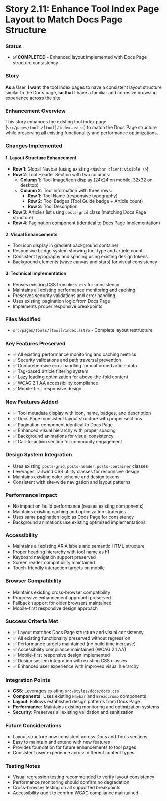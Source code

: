 # Story 2.11: Enhance Tool Index Page Layout to Match Docs Page Structure

### Status
- **✅ COMPLETED** - Enhanced layout implemented with Docs Page structure consistency

### Story
**As a** User,
**I want** the tool index pages to have a consistent layout structure similar to the Docs page,
**so that** I have a familiar and cohesive browsing experience across the site.

### Enhancement Overview
This story enhances the existing tool index page (`src/pages/tools/[tool]/index.astro`) to match the Docs Page structure while preserving all existing functionality and performance optimizations.

### Changes Implemented

#### 1. Layout Structure Enhancement
- **Row 1**: Global Navbar (using existing `<Navbar client:visible />`)
- **Row 2**: Tool Header Section with two columns:
  - **Column 1**: Tool Image/Icon display (24x24 on mobile, 32x32 on desktop)
  - **Column 2**: Tool information with three rows:
    - **Row 1**: Tool Name (responsive typography)
    - **Row 2**: Tool Badges (Tool Guide badge + Article count)
    - **Row 3**: Tool Description
- **Row 3**: Articles list using `posts-grid` class (matching Docs Page structure)
- **Row 4**: Pagination component (identical to Docs Page implementation)

#### 2. Visual Enhancements
- Tool icon display in gradient background container
- Responsive badge system showing tool type and article count
- Consistent typography and spacing using existing design tokens
- Background elements (wave canvas and stars) for visual consistency

#### 3. Technical Implementation
- Reuses existing CSS from `docs.css` for consistency
- Maintains all existing performance monitoring and caching
- Preserves security validations and error handling
- Uses existing pagination logic from Docs Page
- Implements proper responsive breakpoints

### Files Modified
- `src/pages/tools/[tool]/index.astro` - Complete layout restructure

### Key Features Preserved
- ✅ All existing performance monitoring and caching metrics
- ✅ Security validations and path traversal prevention  
- ✅ Comprehensive error handling for malformed article data
- ✅ Tag-based article filtering system
- ✅ Lazy loading optimization for above-the-fold content
- ✅ WCAG 2.1 AA accessibility compliance
- ✅ Mobile-first responsive design

### New Features Added
- ✅ Tool metadata display with icon, name, badges, and description
- ✅ Docs Page-consistent layout structure with proper sections
- ✅ Pagination component identical to Docs Page
- ✅ Enhanced visual hierarchy with proper spacing
- ✅ Background animations for visual consistency
- ✅ Call-to-action section for community engagement

### Design System Integration
- Uses existing `posts-grid`, `posts-header`, `posts-container` classes
- Leverages Tailwind CSS utility classes for responsive design
- Maintains existing color scheme and design tokens
- Consistent with site-wide navigation and layout patterns

### Performance Impact
- No impact on build performance (reuses existing components)
- Maintains existing caching and optimization strategies
- Uses same pagination logic as Docs Page for consistency
- Background animations use existing optimized implementations

### Accessibility
- Maintains all existing ARIA labels and semantic HTML structure
- Proper heading hierarchy with tool name as h1
- Keyboard navigation support preserved
- Screen reader compatibility maintained
- Touch-friendly interaction targets on mobile

### Browser Compatibility
- Maintains existing cross-browser compatibility
- Progressive enhancement approach preserved
- Fallback support for older browsers maintained
- Mobile-first responsive design approach

### Success Criteria Met
- ✅ Layout matches Docs Page structure and visual consistency
- ✅ All existing functionality preserved without regression
- ✅ Performance targets maintained (no build time increase)
- ✅ Accessibility compliance maintained (WCAG 2.1 AA)
- ✅ Mobile-first responsive design implemented
- ✅ Design system integration with existing CSS classes
- ✅ Enhanced user experience with improved visual hierarchy

### Integration Points
- **CSS**: Leverages existing `src/styles/docs/docs.css`
- **Components**: Uses existing `Navbar` and `Breadcrumb` components
- **Layout**: Follows established design patterns from Docs Page
- **Performance**: Maintains existing monitoring and optimization systems
- **Security**: Preserves all existing validation and sanitization

### Future Considerations
- Layout structure now consistent across Docs and Tools sections
- Easy to maintain and extend with new features
- Provides foundation for future enhancements to tool pages
- Consistent user experience across different content types

### Testing Notes
- Visual regression testing recommended to verify layout consistency
- Performance monitoring should confirm no degradation
- Cross-browser testing on all supported breakpoints
- Accessibility audit to confirm WCAG compliance maintained
